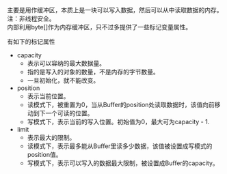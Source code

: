 主要是用作缓冲区，本质上是一块可以写入数据，然后可以从中读取数据的内存。注：非线程安全。  
内部利用byte[]作为内存缓冲区，只不过多提供了一些标记变量属性。

有如下的标记属性
- capacity
  - 表示可以容纳的最大数据量。
  - 指的是写入的对象的数量，不是内存的字节数量。
  - 一旦初始化，就不能改变。
- position
  - 表示当前位置。
  - 读模式下，被重置为0，当从Buffer的position处读取数据时，该值向前移动到下一个可读的位置。
  - 写模式下，表示当前的写入位置。初始值为0，最大可为capacity - 1.
- limit
  - 表示最大的限制。
  - 读模式下，表示最多能从Buffer里读多少数据，该值被设置成写模式的position值。
  - 写模式下，表示可以写入的数据最大限制，被设置成Buffer的capacity。
